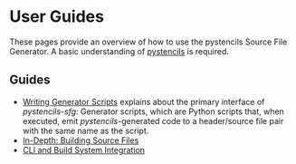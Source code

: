 # User Guides

These pages provide an overview of how to use the pystencils Source File Generator.
A basic understanding of [pystencils](https://pycodegen.pages.i10git.cs.fau.de/pystencils/index.html)
is required.

## Guides

 - [Writing Generator Scripts](generator_scripts.md) explains about the primary interface of *pystencils-sfg*:
   Generator scripts, which are Python scripts that, when executed, emit *pystencils*-generated code to a header/source
   file pair with the same name as the script.
 - [In-Depth: Building Source Files](building.md)
 - [CLI and Build System Integration](cli_and_build_system.md)